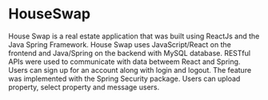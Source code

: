 # HouseSwap

House Swap is a real estate application that was built using ReactJs and the Java Spring Framework. House Swap uses JavaScript/React on the frontend and Java/Spring on the backend with MySQL database. RESTful APIs were used to communicate with data betweem React and Spring. Users can sign up for an account along with login and logout. The feature was implemented with the Spring Security package. Users can upload property, select property and message users.
